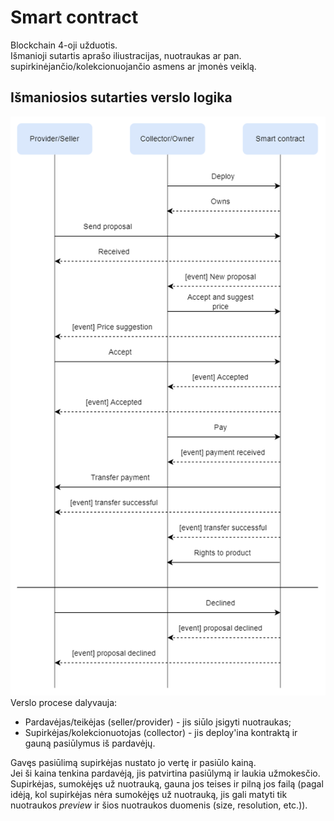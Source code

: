 # Smart contract
Blockchain 4-oji užduotis.  
Išmanioji sutartis aprašo iliustracijas, nuotraukas ar pan. supirkinėjančio/kolekcionuojančio asmens ar įmonės veiklą.
## Išmaniosios sutarties verslo logika
![sekos diagrama](diagrama.png)
Verslo procese dalyvauja:
* Pardavėjas/teikėjas (seller/provider) - jis siūlo įsigyti nuotraukas;
* Supirkėjas/kolekcionuotojas (collector) - jis deploy'ina kontraktą ir gauną pasiūlymus iš pardavėjų.

Gavęs pasiūlimą supirkėjas nustato jo vertę ir pasiūlo kainą.  
Jei ši kaina tenkina pardavėją, jis patvirtina pasiūlymą ir laukia užmokesčio.  
Supirkėjas, sumokėjęs už nuotrauką, gauna jos teises ir pilną jos failą (pagal idėją, kol supirkėjas nėra sumokėjęs už nuotrauką, jis gali matyti tik nuotraukos *preview* ir šios nuotraukos duomenis (size, resolution, etc.)).